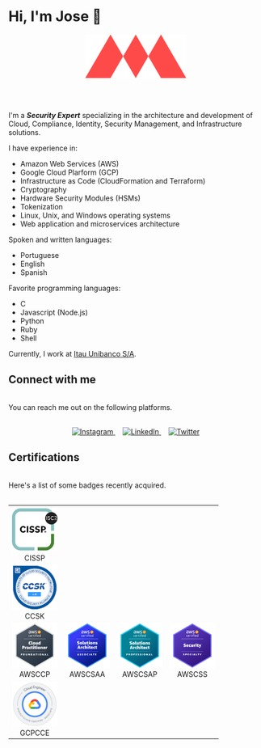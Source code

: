 # Hi, I'm Jose 👋

<p align="center">
  <a href="https://mineiro.dev">
    <img width="200" src="assets/images/logo.svg" alt="Mineiro" />
  </a>
</p>
<br/>
<br/>

I'm a **_Security Expert_** specializing in the architecture and development of Cloud, Compliance, Identity, Security Management, and Infrastructure solutions.

I have experience in:

- Amazon Web Services (AWS)
- Google Cloud Plarform (GCP)
- Infrastructure as Code (CloudFormation and Terraform)
- Cryptography
- Hardware Security Modules (HSMs)
- Tokenization
- Linux, Unix, and Windows operating systems
- Web application and microservices architecture

Spoken and written languages:

- Portuguese
- English
- Spanish

Favorite programming languages:

- C
- Javascript (Node.js)
- Python
- Ruby
- Shell

Currently, I work at [Itau Unibanco S/A](https://www.itau.com.br).

## Connect with me

<br/>
You can reach me out on the following platforms.
<br/>
<br/>
<p align="center">
  <a href="https://www.instagram.com/jribeironetto/" target="_blank" style="margin-right: 15px">
    <picture>
      <source media="(prefers-color-scheme: dark)" srcset="https://res.cloudinary.com/jnetto/image/upload/v1654178152/mineiro/assets/images/social/social-instagram.png">
      <source media="(prefers-color-scheme: light)" srcset="https://res.cloudinary.com/jnetto/image/upload/v1654178152/mineiro/assets/images/social/social-instagram-stone.png">
      <img alt="Instagram" src="https://res.cloudinary.com/jnetto/image/upload/v1654178152/mineiro/assets/images/social/social-instagram.png" width="60" />
    </picture>
  </a>
  <a href="https://www.linkedin.com/in/jribeironetto/" target="_blank" style="margin-right: 15px">
    <picture>
      <source media="(prefers-color-scheme: dark)" srcset="https://res.cloudinary.com/jnetto/image/upload/v1654178152/mineiro/assets/images/social/social-linkedin.png">
      <source media="(prefers-color-scheme: light)" srcset="https://res.cloudinary.com/jnetto/image/upload/v1654178152/mineiro/assets/images/social/social-linkedin-stone.png">
      <img alt="LinkedIn" src="https://res.cloudinary.com/jnetto/image/upload/v1654178152/mineiro/assets/images/social/social-linkedin-stone.png" width="60" />
    </picture>
  </a>
  <a href="https://twitter.com/jribeironetto" target="_blank">
    <picture>
      <source media="(prefers-color-scheme: dark)" srcset="https://res.cloudinary.com/jnetto/image/upload/v1654178152/mineiro/assets/images/social/social-twitter.png">
      <source media="(prefers-color-scheme: light)" srcset="https://res.cloudinary.com/jnetto/image/upload/v1654178152/mineiro/assets/images/social/social-twitter-stone.png">
      <img alt="Twitter" src="https://res.cloudinary.com/jnetto/image/upload/v1654178152/mineiro/assets/images/social/social-twitter-stone.png" width="60" />
    </picture>
  </a>
</p>

## Certifications

<br/>
Here's a list of some badges recently acquired.
<br/>
<br/>

<div style="display: flex; align-items: flex-start; align: center;">
  <table align="center">
    <tr>
      <td align="center" width="90">
        <a href="https://www.credly.com/badges/2cc9b0ad-f308-4a19-97c5-d44eef2a24c6" target="_blank">
          <img src="assets/images/certifications/badges/cissp.png" width="100" alt="Certified Information Systems Security Professional (CISSP)" />
        </a>
        <br/>CISSP
      </td>
    </tr>
    <tr>
      <td align="center" width="90">
        <a href="https://www.credly.com/badges/a6685964-2885-4ffc-99bf-6f02a7c783a3/public_url" target="_blank">
          <img src="assets/images/certifications/badges/certificate-of-cloud-security-knowledge-v-4.png" width="100" alt="Certificate of Cloud Security Knowledge v.4" />
        </a>
        <br/>CCSK
      </td>
    </tr>
    <tr>
      <td align="center" width="90">
        <a href="https://www.credly.com/badges/a6685964-2885-4ffc-99bf-6f02a7c783a3/public_url" target="_blank">
          <img src="assets/images/certifications/badges/aws-certified-cloud-practitioner.png" width="100" alt="AWS Certified Cloud Practitioner" />
        </a>
        <br/>AWSCCP
      </td>
      <td align="center" width="90">
        <a href="https://www.credly.com/badges/1899bea2-baba-4961-aba6-aadabcf4310a/public_url" target="_blank">
          <img src="assets/images/certifications/badges/aws-certified-solutions-architect-associate.png" width="100" alt="AWS Certified Solutions Architect – Associate" />
        </a>
        <br/>AWSCSAA
      </td>
      <td align="center" width="90">
        <a href="https://www.credly.com/badges/02977ca9-9ed0-4085-84d7-694455fce55c/public_url" target="_blank">
          <img src="assets/images/certifications/badges/aws-certified-solutions-architect-professional.png" width="100" alt="AWS Certified Solutions Architect – Professional" />
        </a>
        <br/>AWSCSAP
      </td>
      <td align="center" width="90">
        <a href="https://www.credly.com/badges/edd0a5ec-e6fd-4ec5-a07e-c1c2c4c348c0/public_url" target="_blank">
          <img src="assets/images/certifications/badges/aws-certified-security-specialty.png" width="100" alt="AWS Certified Security – Specialty" />
        </a>
        <br/>AWSCSS
      </td>
    </tr>
    <tr>
      <td align="center" width="90">
        <a href="https://www.credential.net/0d49cbcf-c95c-4ab1-b8e9-870ed225fb17" target="_blank">
          <img src="assets/images/certifications/badges/google-cloud-associate-cloud-engineer.png" width="100" alt="Googgle Cloud Certified Associate Cloud Engineer" />
        </a>
        <br/>GCPCCE
      </td>
    </tr>
  </table>
</div>
